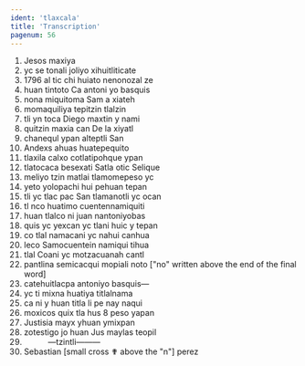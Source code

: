 ```yaml
---
ident: 'tlaxcala'
title: 'Transcription'
pagenum: 56
---
```

1. Jesos maxiya
2. yc se tonali joliyo xihuitliticate
3. 1796 al tic chi huiato nenonozal ze
4. huan tintoto Ca antoni yo basquis
5. nona miquitoma Sam a xiateh
6. momaquiliya tepitzin tlalzin
7. tli yn toca Diego maxtin y nami
8. quitzin maxia can De la xiyatl
9. chanequl ypan alteptli San
10. Andexs ahuas huatepequito
11. tlaxila calxo cotlatipohque ypan
12. tlatocaca besexati Satla otic Selique
13. meliyo tzin matlai tlamomepeso yc
14. yeto yolopachi hui pehuan tepan
15. tli yc tlac pac San tlamanotli yc ocan
16. tl nco huatimo cuentennamiquiti
17. huan tlalco ni juan nantoniyobas
18. quis yc yexcan yc tlani huic y tepan
19. co tlal namacani yc nahui canhua
20. leco Samocuentein namiqui tihua
21. tlal Coani yc motzacuanah cantl
22. pantlina semicacqui mopiali noto ["no" written above the end of the final word]
23. catehuitlacpa antoniyo basquis—
24. yc ti mixna huatiya titlalnama
25. ca ni y huan titla li pe nay naqui
26. moxicos quix tla hus 8 peso yapan
27. Justisia mayx yhuan ymixpan
28. zotestigo jo huan Jus maylas teopil
29.    —tzintli———
30. Sebastian [small cross ✟ above the "n"] perez

